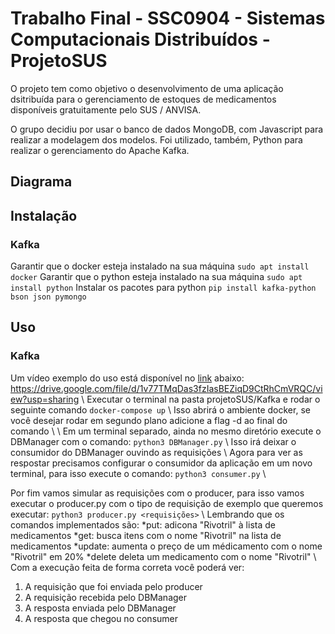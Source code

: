 # Trabalho Final - SSC0904 - Sistemas Computacionais Distribuídos - ProjetoSUS

O projeto tem como objetivo o desenvolvimento de uma aplicação dsitribuída para o gerenciamento de estoques de medicamentos disponíveis gratuitamente pelo SUS / ANVISA.

O grupo decidiu por usar o banco de dados MongoDB, com Javascript para realizar a modelagem dos modelos. Foi utilizado, também, Python para realizar o gerenciamento do Apache Kafka.

## Diagrama


## Instalação
### Kafka
Garantir que o docker esteja instalado na sua máquina
``sudo apt install docker``
Garantir que o python esteja instalado na sua máquina
``sudo apt install python``
Instalar os pacotes para python
``pip install kafka-python bson json pymongo``

## Uso
### Kafka
Um vídeo exemplo do uso está disponível no [link](https://drive.google.com/file/d/1v77TMqDas3fzIasBEZiqD9CtRhCmVRQC/view?usp=sharing) abaixo:
<https://drive.google.com/file/d/1v77TMqDas3fzIasBEZiqD9CtRhCmVRQC/view?usp=sharing> \\
Executar o terminal na pasta projetoSUS/Kafka e rodar o seguinte comando
``docker-compose up`` \\
Isso abrirá o ambiente docker, se você desejar rodar em segundo plano adicione a flag -d ao final do comando \\
\\
Em um terminal separado, ainda no mesmo diretório execute o DBManager com o comando:
``python3 DBManager.py`` \\
Isso irá deixar o consumidor do DBManager ouvindo as requisições \\
Agora para ver as respostar precisamos configurar o consumidor da aplicação em um novo terminal, para isso execute o comando:
``python3 consumer.py`` \\

Por fim vamos simular as requisições com o producer, para isso vamos executar o producer.py com o tipo de requisição de exemplo que queremos executar:
``python3 producer.py <requisições>`` \\
Lembrando que os comandos implementados são:
*put: adicona "Rivotril" à lista de medicamentos
*get: busca itens com  o nome "Rivotril" na lista de medicamentos
*update: aumenta o preço de um médicamento com o nome "Rivotril" em 20%
*delete deleta um medicamento com o nome "Rivotril"
\\
Com a execução feita de forma correta você poderá ver:
1. A requisição que foi enviada pelo producer
2. A requisição recebida pelo DBManager
3. A resposta enviada pelo DBManager
4. A resposta que chegou no consumer
